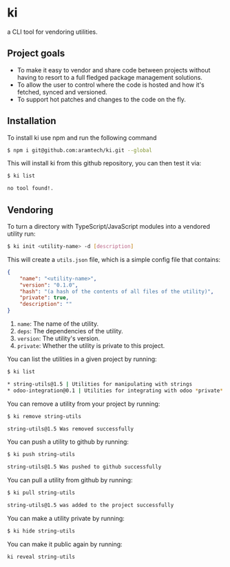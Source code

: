 
# ki

a CLI tool for vendoring utilities.

## Project goals

-   To make it easy to vendor and share code between projects without having to resort to a full fledged package management solutions.
-   To allow the user to control where the code is hosted and how it's fetched, synced and versioned.
-   To support hot patches and changes to the code on the fly.

## Installation

To install ki use npm and run the following command

```bash
$ npm i git@github.com:aramtech/ki.git --global
```

This will install ki from this github repository, you can then test it via:

```bash
$ ki list

no tool found!.
```

## Vendoring

To turn a directory with TypeScript/JavaScript modules into a vendored utility run:

```bash
$ ki init <utility-name> -d [description]
```

This will create a `utils.json` file, which is a simple config file that contains:

```json
{
    "name": "<utility-name>",
    "version": "0.1.0",
    "hash": "(a hash of the contents of all files of the utility)",
    "private": true,
    "description": ""
}
```

1. `name`: The name of the utility.
2. `deps`: The dependencies of the utility.
3. `version`: The utility's version.
4. `private`: Whether the utility is private to this project.

You can list the utilities in a given project by running:

```bash
$ ki list

* string-utils@1.5 | Utilities for manipulating with strings
* odoo-integration@0.1 | Utilities for integrating with odoo *private*
```

You can remove a utility from your project by running:

```bash
$ ki remove string-utils

string-utils@1.5 Was removed successfully
```

You can push a utility to github by running:

```bash
$ ki push string-utils

string-utils@1.5 Was pushed to github successfully
```

You can pull a utility from github by running:

```bash
$ ki pull string-utils

string-utils@1.5 was added to the project successfully
```

You can make a utility private by running:

```bash
$ ki hide string-utils
```

You can make it public again by running:

```bash
ki reveal string-utils
```
